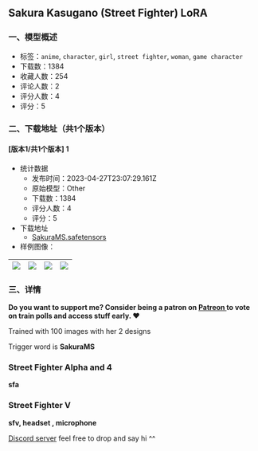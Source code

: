 ## Sakura Kasugano (Street Fighter) LoRA
### 一、模型概述

- 标签：`anime`, `character`, `girl`, `street fighter`, `woman`, `game character`
- 下载数：1384
- 收藏人数：254
- 评论人数：2
- 评分人数：4
- 评分：5

### 二、下载地址（共1个版本）

#### [版本1/共1个版本] 1

- 统计数据
  - 发布时间：2023-04-27T23:07:29.161Z
  - 原始模型：Other
  - 下载数：1384
  - 评分人数：4
  - 评分：5
- 下载地址
  - [SakuraMS.safetensors](https://civitai.com/api/download/models/20129)
- 样例图像：

| <img src="https://image.civitai.com/xG1nkqKTMzGDvpLrqFT7WA/b6352d5f-f2b9-4c25-a9b1-6da5affe9700/width=450/212794.jpeg" /> | <img src="https://image.civitai.com/xG1nkqKTMzGDvpLrqFT7WA/7beb8173-fe92-49cb-ab9c-83982c99bb00/width=450/212805.jpeg" /> | <img src="https://image.civitai.com/xG1nkqKTMzGDvpLrqFT7WA/94417214-653c-4ba8-ee48-f629b943cd00/width=450/212804.jpeg" /> | <img src="https://image.civitai.com/xG1nkqKTMzGDvpLrqFT7WA/26e05b09-a825-4ca8-4fc7-1c895fa1fe00/width=450/212803.jpeg" /> |
| ---- | ---- | ---- | ---- |


### 三、详情
<p><strong>Do you want to support me? Consider being a patron on </strong><a target="_blank" rel="ugc" href="https://www.patreon.com/MurkySkeleton"><strong>Patreon </strong></a><strong>to vote on train polls and access stuff early. ❤️</strong></p><p></p><p>Trained with 100 images with her 2 designs</p><p></p><p>Trigger word is <strong>SakuraMS</strong></p><p></p><h3>Street Fighter Alpha and 4</h3><p><strong>sfa</strong></p><p></p><h3>Street Fighter V</h3><p><strong>sfv, headset , microphone</strong></p><p></p><p></p><p><a target="_blank" rel="ugc" href="https://discord.gg/eNR5pHekdK">Discord server</a> feel free to drop and say hi ^^</p>